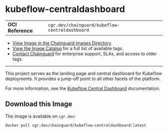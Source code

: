 <!--monopod:start-->
# kubeflow-centraldashboard
| | |
| - | - |
| **OCI Reference** | `cgr.dev/chainguard/kubeflow-centraldashboard` |


* [View Image in the Chainguard Images Directory](https://images.chainguard.dev/directory/image/kubeflow-centraldashboard/overview).
* [View the Image Catalog](https://console.chainguard.dev/images/catalog) for a full list of available tags.
* [Contact Chainguard](https://www.chainguard.dev/chainguard-images) for enterprise support, SLAs, and access to older tags.

---
<!--monopod:end-->

<!--overview:start-->
This project serves as the landing page and central dashboard for Kubeflow deployments. It provides a jump-off point to all other facets of the platform.

For more information, see the [Kubeflow Central Dashboard](https://www.kubeflow.org/docs/components/central-dash/) documentation.

<!--overview:end-->

<!--getting:start-->
## Download this Image
The image is available on `cgr.dev`:

```
docker pull cgr.dev/chainguard/kubeflow-centraldashboard:latest
```
<!--getting:end-->

<!--body:start-->
<!--body:end-->
